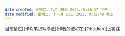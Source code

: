```yaml
---
date created: 星期二, 八月 29日 2023, 5:06:57 下午
date modified: 星期二, 十一月 21日 2023, 9:32:49 晚上
---
```

目前通过[[卡片笔记写作法]]译者的流程在[[Obsidian]]上实践
